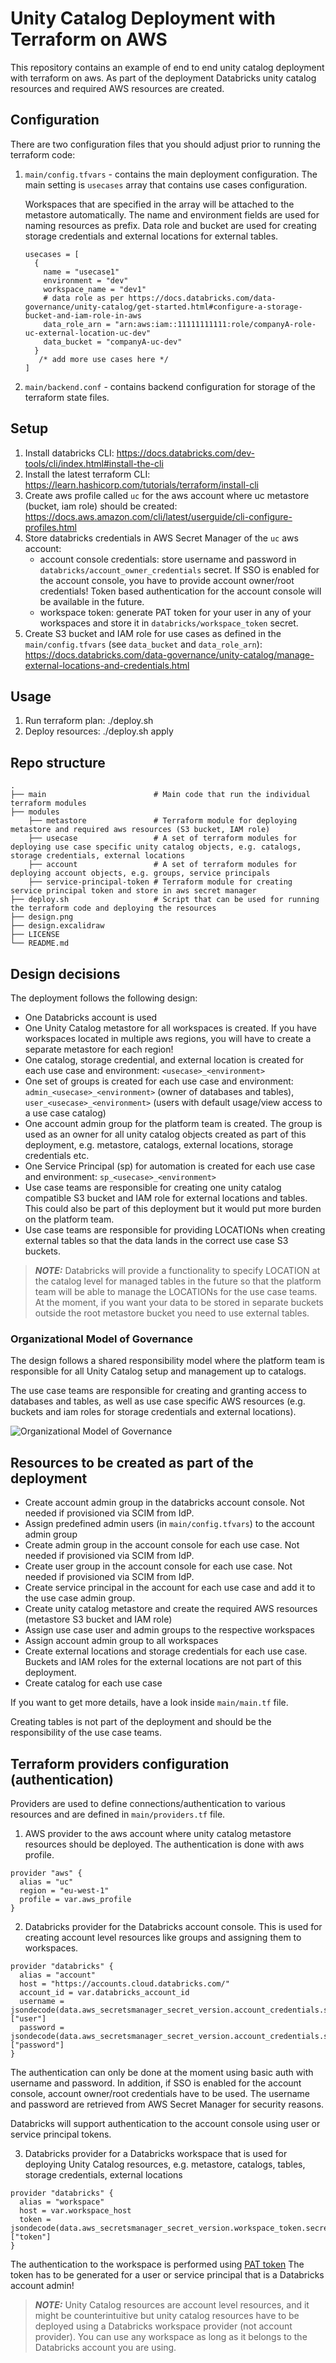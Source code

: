 # Unity Catalog Deployment with Terraform on AWS

This repository contains an example of end to end unity catalog deployment with terraform on aws. 
As part of the deployment Databricks unity catalog resources and required AWS resources are created.

## Configuration

There are two configuration files that you should adjust prior to running the terraform code:

1. `main/config.tfvars` - contains the main deployment configuration.
   The main setting is `usecases` array that contains use cases configuration.
   
   Workspaces that are specified in the array will be attached to the metastore automatically.
   The name and environment fields are used for naming resources as prefix.
   Data role and bucket are used for creating storage credentials and external locations for external tables.
   ```
   usecases = [
     {
       name = "usecase1"
       environment = "dev"
       workspace_name = "dev1"
       # data role as per https://docs.databricks.com/data-governance/unity-catalog/get-started.html#configure-a-storage-bucket-and-iam-role-in-aws
       data_role_arn = "arn:aws:iam::11111111111:role/companyA-role-uc-external-location-uc-dev"
       data_bucket = "companyA-uc-dev"
     }
      /* add more use cases here */
   ]
   ```
2. `main/backend.conf` - contains backend configuration for storage of the terraform state files.

## Setup

1. Install databricks CLI: https://docs.databricks.com/dev-tools/cli/index.html#install-the-cli
2. Install the latest terraform CLI: https://learn.hashicorp.com/tutorials/terraform/install-cli
3. Create aws profile called `uc` for the aws account where uc metastore (bucket, iam role) should be created: https://docs.aws.amazon.com/cli/latest/userguide/cli-configure-profiles.html
3. Store databricks credentials in AWS Secret Manager of the `uc` aws account:
    * account console credentials: store username and password in `databricks/account_owner_credentials` secret. 
      If SSO is enabled for the account console, you have to provide account owner/root credentials!
      Token based authentication for the account console will be available in the future.
    * workspace token: generate PAT token for your user in any of your workspaces and store it in `databricks/workspace_token` secret.
4. Create S3 bucket and IAM role for use cases as defined in the `main/config.tfvars` (see `data_bucket` and `data_role_arn`): 
   https://docs.databricks.com/data-governance/unity-catalog/manage-external-locations-and-credentials.html
   
## Usage

1. Run terraform plan: ./deploy.sh
2. Deploy resources: ./deploy.sh apply

## Repo structure

```
.
├── main                        # Main code that run the individual terraform modules
├── modules
    ├── metastore               # Terraform module for deploying metastore and required aws resources (S3 bucket, IAM role)
    ├── usecase                 # A set of terraform modules for deploying use case specific unity catalog objects, e.g. catalogs, storage credentials, external locations
    ├── account                 # A set of terraform modules for deploying account objects, e.g. groups, service principals
    ├── service-principal-token # Terraform module for creating service principal token and store in aws secret manager
├── deploy.sh                   # Script that can be used for running the terraform code and deploying the resources
├── design.png
├── design.excalidraw
├── LICENSE
└── README.md
```

## Design decisions

The deployment follows the following design:

* One Databricks account is used
* One Unity Catalog metastore for all workspaces is created. If you have workspaces located in multiple aws regions, you will have to create a separate metastore for each region!
* One catalog, storage credential, and external location is created for each use case and environment: `<usecase>_<environment>`
* One set of groups is created for each use case and environment: `admin_<usecase>_<environment>` (owner of databases and tables), `user_<usecase>_<environment>` (users with default usage/view access to a use case catalog)
* One account admin group for the platform team is created. The group is used as an owner for all unity catalog objects created as part of this deployment, e.g. metastore, catalogs, external locations, storage credentials etc.
* One Service Principal (sp) for automation is created for each use case and environment: `sp_<usecase>_<environment>`
* Use case teams are responsible for creating one unity catalog compatible S3 bucket and IAM role for external locations and tables. 
  This could also be part of this deployment but it would put more burden on the platform team.
* Use case teams are responsible for providing LOCATIONs when creating external tables so that the data lands in the correct use case S3 buckets. 
  
> **_NOTE:_**  Databricks will provide a functionality to specify LOCATION at the catalog level for managed tables in the future 
> so that the platform team will be able to manage the LOCATIONs for the use case teams. 
> At the moment, if you want your data to be stored in separate buckets outside the root metastore bucket you need to use external tables.

### Organizational Model of Governance

The design follows a shared responsibility model where the platform team is responsible for all Unity Catalog setup 
and management up to catalogs. 

The use case teams are responsible for creating and granting access to databases and tables,
as well as use case specific AWS resources (e.g. buckets and iam roles for storage credentials and external locations).

![Organizational Model of Governance](design.png)
  
## Resources to be created as part of the deployment

* Create account admin group in the databricks account console. Not needed if provisioned via SCIM from IdP.
* Assign predefined admin users (in `main/config.tfvars`) to the account admin group
* Create admin group in the account console for each use case. Not needed if provisioned via SCIM from IdP.
* Create user group in the account console for each use case. Not needed if provisioned via SCIM from IdP.
* Create service principal in the account for each use case and add it to the use case admin group.
* Create unity catalog metastore and create the required AWS resources (metastore S3 bucket and IAM role)
* Assign use case user and admin groups to the respective workspaces
* Assign account admin group to all workspaces
* Create external locations and storage credentials for each use case. Buckets and IAM roles for the external locations are not part of this deployment. 
* Create catalog for each use case

If you want to get more details, have a look inside `main/main.tf` file.


Creating tables is not part of the deployment and should be the responsibility of the use case teams.

## Terraform providers configuration (authentication)

Providers are used to define connections/authentication to various resources and are defined in `main/providers.tf` file.

1. AWS provider to the aws account where unity catalog metastore resources should be deployed. 
   The authentication is done with aws profile. 
```
provider "aws" {
  alias = "uc"
  region = "eu-west-1"
  profile = var.aws_profile
}
```

2. Databricks provider for the Databricks account console. This is used for creating account level resources like groups and assigning them to workspaces.
```
provider "databricks" {
  alias = "account"
  host = "https://accounts.cloud.databricks.com/"
  account_id = var.databricks_account_id
  username = jsondecode(data.aws_secretsmanager_secret_version.account_credentials.secret_string)["user"]
  password = jsondecode(data.aws_secretsmanager_secret_version.account_credentials.secret_string)["password"]
}
```
The authentication can only be done at the moment using basic auth with username and password.
In addition, if SSO is enabled for the account console, account owner/root credentials have to be used.
The username and password are retrieved from AWS Secret Manager for security reasons.

Databricks will support authentication to the account console using user or service principal tokens.

3. Databricks provider for a Databricks workspace that is used for deploying Unity Catalog resources, e.g. metastore, catalogs, tables, storage credentials, external locations
 
```
provider "databricks" {
  alias = "workspace"
  host = var.workspace_host
  token = jsondecode(data.aws_secretsmanager_secret_version.workspace_token.secret_string)["token"]
}
```
The authentication to the workspace is performed using [PAT token](https://docs.databricks.com/dev-tools/api/latest/authentication.html)
The token has to be generated for a user or service principal that is a Databricks account admin!

> **_NOTE:_**  Unity Catalog resources are account level resources, and it might be counterintuitive but 
> unity catalog resources have to be deployed using a Databricks workspace provider (not account provider).
> You can use any workspace as long as it belongs to the Databricks account you are using.

